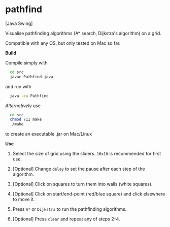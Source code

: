 # pathfind
[Java Swing] 

Visualise pathfinding algorithms (A* search, Dijkstra's algorithm) on a grid.

Compatible with any OS, but only tested on Mac so far.

**Build**

Compile simply with
```bash
  cd src
  javac Pathfind.java
```
and run with
```bash
  java -ea Pathfind
 ```

*Alternatively* use
```bash
  cd src
  chmod 711 make
  ./make
```
to create an executable .jar on Mac/Linux

**Use**

1. Select the size of grid using the sliders. ```10x10``` is recommended for first use.

1. \[Optional] Change ```delay``` to set the pause after each step of the algorithm.

1. \[Optional] Click on squares to turn them into walls (white squares).

1. \[Optional] Click on start/end-point (red/blue square) and click elsewhere to move it.

1. Press ```A*``` or ```Dijkstra``` to run the pathfinding algorithms.

1. \[Optional] Press ```clear``` and repeat any of steps 2-4.
